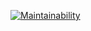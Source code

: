 [![Maintainability](https://api.codeclimate.com/v1/badges/f2ce8e40878d8fc3af37/maintainability)](https://codeclimate.com/github/JuliaMezenova/hexlet-flask-example/maintainability)
